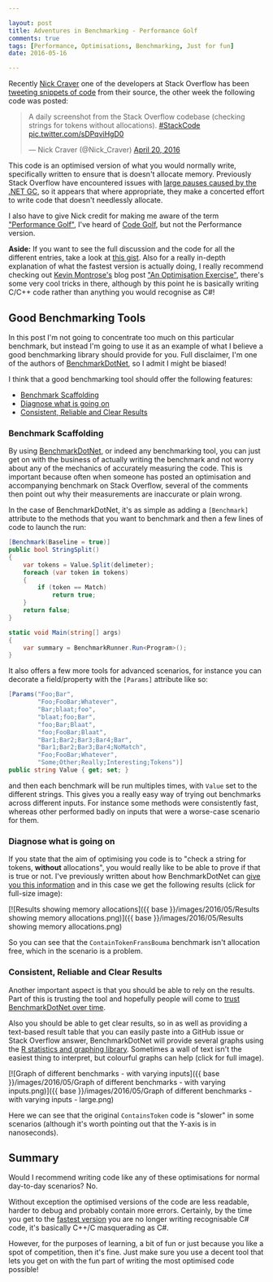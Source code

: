```yaml
---

layout: post
title: Adventures in Benchmarking - Performance Golf
comments: true
tags: [Performance, Optimisations, Benchmarking, Just for fun]
date: 2016-05-16

---
```

 
Recently [Nick Craver](http://nickcraver.com) one of the developers at Stack Overflow has been [tweeting snippets of code](https://twitter.com/hashtag/StackCode?src=hash) from their source, the other week the following code was posted:

<blockquote class="twitter-tweet" data-lang="en"><p lang="en" dir="ltr">A daily screenshot from the Stack Overflow codebase (checking strings for tokens without allocations). <a href="https://twitter.com/hashtag/StackCode?src=hash">#StackCode</a> <a href="https://t.co/sDPqviHgD0">pic.twitter.com/sDPqviHgD0</a></p>&mdash; Nick Craver (@Nick_Craver) <a href="https://twitter.com/Nick_Craver/status/722741298575319040">April 20, 2016</a></blockquote>
<script async src="//platform.twitter.com/widgets.js" charset="utf-8"></script>

This code is an optimised version of what you would normally write, specifically written to ensure that is doesn't allocate memory. Previously Stack Overflow have encountered issues with [large pauses caused by the .NET GC](http://blog.marcgravell.com/2011/10/assault-by-gc.html), so it appears that where appropriate, they make a concerted effort to write code that doesn't needlessly allocate.

I also have to give Nick credit for making me aware of the term ["Performance Golf"](https://twitter.com/Nick_Craver/status/722795460302385153), I've heard of [Code Golf](http://stackoverflow.com/questions/tagged/code-golf), but not the Performance version.

**Aside:** If you want to see the full discussion and the code for all the different entries, take a look at [this gist](https://gist.github.com/mattwarren/f0594a9f3afa9377a4bbc2bcf8e573c5). Also for a really in-depth explanation of what the fastest version is actually doing, I really recommend checking out [Kevin Montrose's](https://twitter.com/kevinmontrose) blog post ["An Optimisation Exercise"](https://kevinmontrose.com/2016/04/26/an-optimization-exercise/), there's some very cool tricks in there, although by this point he is basically writing C/C++ code rather than anything you would recognise as C#!

## Good Benchmarking Tools

In this post I'm not going to concentrate too much on this particular benchmark, but instead I'm going to use it as an example of what I believe a good benchmarking library should provide for you. Full disclaimer, I'm one of the authors of [BenchmarkDotNet](https://github.com/PerfDotNet/BenchmarkDotNet#team), so I admit I might be biased!

I think that a good benchmarking tool should offer the following features: 
- [Benchmark Scaffolding](#benchmark-scaffolding)
- [Diagnose what is going on](#diagnose-what-is-going-on)
- [Consistent, Reliable and Clear Results](#consistent-reliable-and-clear-results)

### Benchmark Scaffolding

By using [BenchmarkDotNet](https://www.nuget.org/packages/BenchmarkDotNet/), or indeed any benchmarking tool, you can just get on with the business of actually writing the benchmark and not worry about any of the mechanics of accurately measuring the code. This is important because often when someone has posted an optimisation and accompanying benchmark on Stack Overflow, several of the comments then point out why their measurements are inaccurate or plain wrong. 

In the case of BenchmarkDotNet, it's as simple as adding a `[Benchmark]` attribute to the methods that you want to benchmark and then a few lines of code to launch the run:

``` csharp
[Benchmark(Baseline = true)]
public bool StringSplit()
{
    var tokens = Value.Split(delimeter);
    foreach (var token in tokens)
    {
        if (token == Match)
            return true;
    }
    return false;
}

static void Main(string[] args)
{
    var summary = BenchmarkRunner.Run<Program>();
}
```

It also offers a few more tools for advanced scenarios, for instance you can decorate a field/property with the `[Params]` attribute like so:

``` csharp
[Params("Foo;Bar", 
        "Foo;FooBar;Whatever", 
        "Bar;blaat;foo", 
        "blaat;foo;Bar", 
        "foo;Bar;Blaat", 
        "foo;FooBar;Blaat", 
        "Bar1;Bar2;Bar3;Bar4;Bar", 
        "Bar1;Bar2;Bar3;Bar4;NoMatch", 
        "Foo;FooBar;Whatever", 
        "Some;Other;Really;Interesting;Tokens")]     
public string Value { get; set; }
```

and then each benchmark will be run multiples times, with `Value` set to the different strings. This gives you a really easy way of trying out benchmarks across different inputs. For instance some methods were consistently fast, whereas other performed badly on inputs that were a worse-case scenario for them.

### Diagnose what is going on

If you state that the aim of optimising you code is to "check a string for tokens, **without** allocations", you would really like to be able to prove if that is true or not. I've previously written about how BenchmarkDotNet can [give you this information]({{base}}/2016/02/17/adventures-in-benchmarking-memory-allocations/) and in this case we get the following results (click for full-size image):

[![Results showing memory allocations]({{ base }}/images/2016/05/Results showing memory allocations.png)]({{ base }}/images/2016/05/Results showing memory allocations.png)

So you can see that the `ContainTokenFransBouma` benchmark isn't allocation free, which in the scenario is a problem.

### Consistent, Reliable and Clear Results

Another important aspect is that you should be able to rely on the results. Part of this is trusting the tool and hopefully people will come to [trust BenchmarkDotNet over time](https://github.com/PerfDotNet/BenchmarkDotNet/wiki/People-using-BenchmarkDotNet).

Also you should be able to get clear results, so in as well as providing a text-based result table that you can easily paste into a GitHub issue or Stack Overflow answer, BenchmarkDotNet will provide several graphs using the [R statistics and graphing  library](https://www.r-project.org/). Sometimes a wall of text isn't the easiest thing to interpret, but colourful graphs can help (click for full image).

[![Graph of different benchmarks - with varying inputs]({{ base }}/images/2016/05/Graph of different benchmarks - with varying inputs.png)]({{ base }}/images/2016/05/Graph of different benchmarks - with varying inputs - large.png)

Here we can see that the original `ContainsToken` code is "slower" in some scenarios (although it's worth pointing out that the Y-axis is in nanoseconds).  

## Summary

Would I recommend writing code like any of these optimisations for normal day-to-day scenarios? No.

Without exception the optimised versions of the code are less readable, harder to debug and probably contain more errors. Certainly, by the time you get to the [fastest version](https://gist.github.com/mattwarren/f0594a9f3afa9377a4bbc2bcf8e573c5#file-containstokenbenchmark-cs-L201-L363) you are no longer writing recognisable C# code, it's basically C++/C masquerading as C#. 

However, for the purposes of learning, a bit of fun or just because you like a spot of competition, then it's fine. Just make sure you use a decent tool that lets you get on with the fun part of writing the most optimised code possible!

 